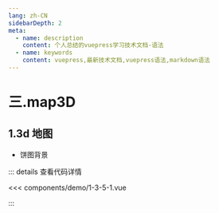```yaml
---
lang: zh-CN
sidebarDepth: 2
meta:
  - name: description
    content: 个人总结的vuepress学习技术文档-语法
  - name: keywords
    content: vuepress,最新技术文档,vuepress语法,markdown语法
---
```


# 三.map3D

## 1.3d 地图

- 饼图背景

  <Container url="/resume/?type=echarts&name=1-3-5-1.vue" />

::: details 查看代码详情

<<< components/demo/1-3-5-1.vue

:::
